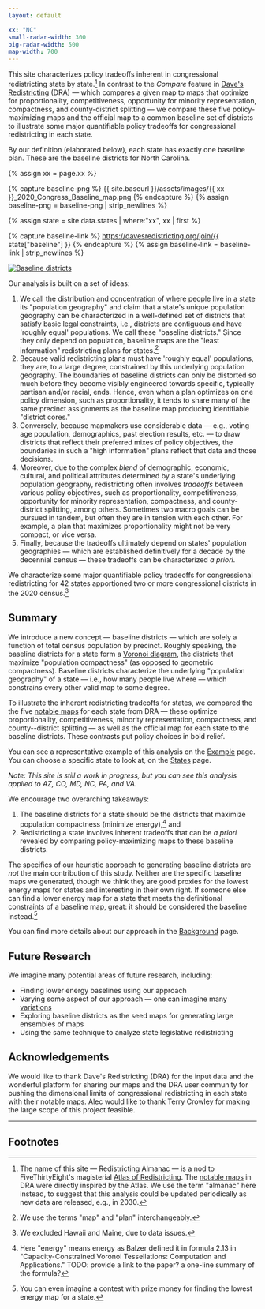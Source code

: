 ```yaml
---
layout: default

xx: "NC"
small-radar-width: 300
big-radar-width: 500
map-width: 700
---
```


This site characterizes policy tradeoffs inherent in congressional redistricting state by state.[^1]
In contrast to the *Compare* feature in [Dave's Redistricting](https://davesredistricting.org/) (DRA) 
&#8212; which compares a given map to maps that optimize for 
proportionality, competitiveness, opportunity for minority representation, compactness, and county-district splitting &#8212; 
we compare these five policy-maximizing maps and the official map to a common baseline set of districts
to illustrate some major quantifiable policy tradeoffs for congressional redistricting in each state.

By our definition (elaborated below), each state has exactly one baseline plan. 
These are the baseline districts for North Carolina.

{% assign xx = page.xx %}

{% capture baseline-png %}
{{ site.baseurl }}/assets/images/{{ xx }}_2020_Congress_Baseline_map.png
{% endcapture %}
{% assign baseline-png = baseline-png | strip_newlines %}

{% assign state = site.data.states | where:"xx", xx | first %}

{% capture baseline-link %}
https://davesredistricting.org/join/{{ state["baseline"] }}
{% endcapture %}
{% assign baseline-link = baseline-link | strip_newlines %}

<p style="text-align: left">
    <a href="{{ baseline-link }}">
        <img src="{{ baseline-png }}" alt="Baseline districts" title="Click to view the map in Dave's Redistricting"
            width="{{ page.map-width }}" />
    </a>
</p>

Our analysis is built on a set of ideas:

1.  We call the distribution and concentration of where people live in a state its "population geography" and claim that 
    a state's unique population geography can be characterized in a well-defined set of districts that satisfy basic legal constraints, 
    i.e., districts are contiguous and have 'roughly equal' populations.
    We call these "baseline districts." 
    Since they only depend on population, baseline maps are the "least information" redistricting plans for states.[^2] 
2.  Because valid redistricting plans must have 'roughly equal' populations, they are, to a large degree, constrained by this underlying population geography. 
    The boundaries of baseline districts can only be distorted so much before they become visibly engineered towards specific, typically partisan and/or racial, ends. 
    Hence, even when a plan optimizes on one policy dimension, such as proportionality, 
    it tends to share many of the same precinct assignments as the baseline map producing identifiable "district cores."
3.  Conversely, because mapmakers use considerable data &#8212; e.g., voting age population, demographics, past election results, etc. &#8212; to draw districts that 
    reflect their preferred mixes of policy objectives, the boundaries in such a "high information" plans reflect that data and those decisions.
4.  Moreover, due to the complex *blend* of demographic, economic, cultural, and political attributes determined by a state's underlying population geography, 
    redistricting often involves *tradeoffs* between various policy objectives, 
    such as proportionality, competitiveness, opportunity for minority representation, compactness, and county-district splitting, among others. 
    Sometimes two macro goals can be pursued in tandem, but often they are in tension with each other. 
    For example, a plan that maximizes proportionality might not be very compact, or vice versa.
5.  Finally, because the tradeoffs ultimately depend on states' population geographies &#8212;
    which are established definitively for a decade by the decennial census &#8212; 
    these tradeoffs can be characterized *a priori*.

We characterize some major quantifiable policy tradeoffs for congressional redistricting 
for 42 states apportioned two or more congressional districts in the 2020 census.[^3]

## Summary

We introduce a new concept &#8212; baseline districts &#8212; which are solely a function of total census population by precinct.
Roughly speaking, the baseline districts for a state form a [Voronoi diagram](https://en.wikipedia.org/wiki/Voronoi_diagram),
the districts that maximize "population compactness" (as opposed to geometric compactness).
Baseline districts characterize the underlying "population geography" of a state &#8212; i.e., how many people live where &#8212;
which constrains every other valid map to some degree. 

To illustrate the inherent redistricting tradeoffs for states, we compared the
the five [notable maps](https://medium.com/dra-2020/notable-maps-66d744933a48) for each state from DRA
&#8212; these optimize proportionality, competitiveness, minority representation, compactness, and county--district splitting &#8212; 
as well as the official map for each state to the baseline districts.
These contrasts put policy choices in bold relief.

You can see a representative example of this analysis on the [Example](./_pages/example.markdown) page.
You can choose a specific state to look at, on the [States](./_pages/states.markdown) page.

*Note: This site is still a work in progress, but you can see this analysis applied to AZ, CO, MD, NC, PA, and VA.*

We encourage two overarching takeaways:

1. The baseline districts for a state should be the districts that maximize population compactness (minimize energy),[^4] and
2. Redistricting a state involves inherent tradeoffs that can be *a priori* revealed by comparing policy-maximizing maps to these baseline districts.

The specifics of our heuristic approach to generating baseline districts are *not* the main contribution of this study.
Neither are the specific baseline maps we generated, though we think they are good proxies for the lowest energy maps for states and interesting in their own right.
If someone else can find a lower energy map for a state that meets the definitional constraints of a baseline map, great:
it should be considered the baseline instead.[^5]

You can find more details about our approach in the [Background](./_pages/background.markdown) page.

## Future Research

We imagine many potential areas of future research, including:

-   Finding lower energy baselines using our approach 
-   Varying some aspect of our approach 
    &#8212; one can imagine many [variations](./_pages/variations.markdown) 
-   Exploring baseline districts as the seed maps for generating large ensembles of maps
-   Using the same technique to analyze state legislative redistricting

## Acknowledgements

We would like to thank Dave's Redistricting (DRA) for the input data and the wonderful platform for sharing our maps and 
the DRA user community for pushing the dimensional limits of congressional redistricting in each state with their notable maps.
Alec would like to thank Terry Crowley for making the large scope of this project feasible.

---

## Footnotes

[^1]: The name of this site &#8212; Redistricting Almanac &#8212; is a nod to FiveThirtyEight's magisterial
    [Atlas of Redistricting](https://medium.com/dra-2020/atlas-of-redistricting-maps-14ea4d0874e5). 
    The [notable maps](https://medium.com/dra-2020/notable-maps-66d744933a48) in DRA were directly inspired by the Atlas.
    We use the term "almanac" here instead, to suggest that this analysis could be updated periodically as new data are released,
    e.g., in 2030.

[^2]: We use the terms "map" and "plan" interchangeably.

[^3]: We excluded Hawaii and Maine, due to data issues.

[^4]: Here "energy" means energy as Balzer defined it in formula 2.13 in "Capacity-Constrained Voronoi Tessellations: Computation and Applications." TODO: provide a link to the paper? a one-line summary of the formula?

[^5]: You can even imagine a contest with prize money for finding the lowest energy map for a state.
